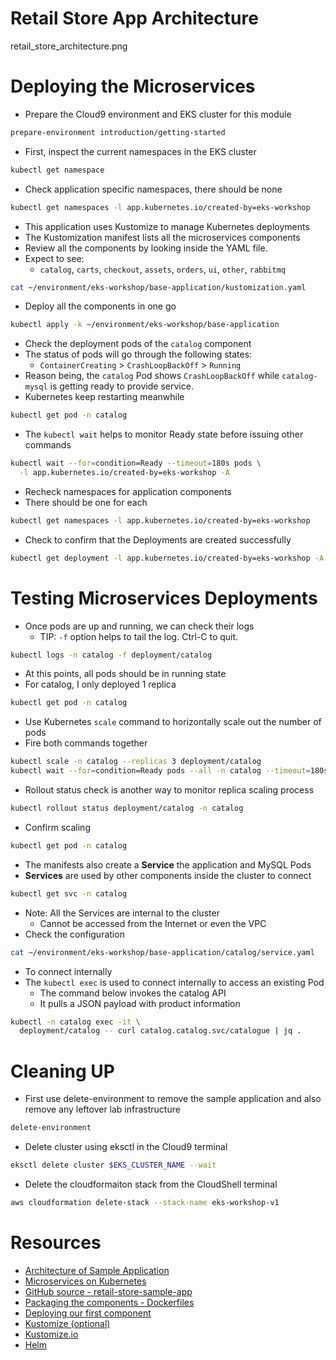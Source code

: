 
# Retail Store App Architecture

retail_store_architecture.png



# Deploying the Microservices

- Prepare the Cloud9 environment and EKS cluster for this module

```bash
prepare-environment introduction/getting-started
```

- First, inspect the current namespaces in the EKS cluster

```bash
kubectl get namespace
```

- Check application specific namespaces, there should be none

```bash
kubectl get namespaces -l app.kubernetes.io/created-by=eks-workshop
```

- This application uses Kustomize to manage Kubernetes deployments
- The Kustomization manifest lists all the microservices components
- Review all the components by looking inside the YAML file. 
- Expect to see:
  - `catalog`, `carts`, `checkout`, `assets`, `orders`, `ui`, `other`, `rabbitmq`

```bash
cat ~/environment/eks-workshop/base-application/kustomization.yaml
```

- Deploy all the components in one go

```bash
kubectl apply -k ~/environment/eks-workshop/base-application
```

- Check the deployment pods of the `catalog` component
- The status of pods will go through the following states:
  - `ContainerCreating` > `CrashLoopBackOff` > `Running`
- Reason being, the `catalog` Pod shows `CrashLoopBackOff` while `catalog-mysql` is getting ready to provide service. 
- Kubernetes keep restarting meanwhile

```bash
kubectl get pod -n catalog
```

- The `kubectl wait` helps to monitor Ready state before issuing other commands

```bash
kubectl wait --for=condition=Ready --timeout=180s pods \
  -l app.kubernetes.io/created-by=eks-workshop -A
```

- Recheck namespaces for application components
- There should be one for each

```bash
kubectl get namespaces -l app.kubernetes.io/created-by=eks-workshop
```

- Check to confirm that the Deployments are created successfully

```bash
kubectl get deployment -l app.kubernetes.io/created-by=eks-workshop -A
```

# Testing Microservices Deployments

- Once pods are up and running, we can check their logs
  - TIP: `-f` option helps to tail the log. Ctrl-C to quit.

```bash
kubectl logs -n catalog -f deployment/catalog
```

- At this points, all pods should be in running state
- For catalog, I only deployed 1 replica

```bash
kubectl get pod -n catalog
```

- Use Kubernetes `scale` command to horizontally scale out the number of pods
- Fire both commands together

```bash
kubectl scale -n catalog --replicas 3 deployment/catalog
kubectl wait --for=condition=Ready pods --all -n catalog --timeout=180s
```

- Rollout status check is another way to monitor replica scaling process

```bash
kubectl rollout status deployment/catalog -n catalog
```

- Confirm scaling

```bash
kubectl get pod -n catalog
```

- The manifests also create a **Service** the application and MySQL Pods 
- **Services** are used by other components inside the cluster to connect

```bash
kubectl get svc -n catalog
```

- Note: All the Services are internal to the cluster
  - Cannot be accessed from the Internet or even the VPC
- Check the configuration

```bash
cat ~/environment/eks-workshop/base-application/catalog/service.yaml
```

- To connect internally
- The `kubectl exec` is used to connect internally to access an existing Pod
  - The command below invokes the catalog API
  - It pulls a JSON payload with product information

```bash
kubectl -n catalog exec -it \
  deployment/catalog -- curl catalog.catalog.svc/catalogue | jq .
```

# Cleaning UP

- First use delete-environment to remove the sample application and also remove any leftover lab infrastructure

```bash
delete-environment
```

- Delete cluster using eksctl in the Cloud9 terminal

```bash
eksctl delete cluster $EKS_CLUSTER_NAME --wait
```

- Delete the cloudformaiton stack from the CloudShell terminal

```bash
aws cloudformation delete-stack --stack-name eks-workshop-v1
```


# Resources

- [Architecture of Sample Application](https://www.eksworkshop.com/docs/introduction/getting-started/about/)
- [Microservices on Kubernetes](https://www.eksworkshop.com/docs/introduction/getting-started/microservices/)
- [GitHub source - retail-store-sample-app](https://github.com/aws-containers/retail-store-sample-app)
- [Packaging the components - Dockerfiles](https://www.eksworkshop.com/docs/introduction/getting-started/packaging-application/)
- [Deploying our first component](https://www.eksworkshop.com/docs/introduction/getting-started/first/)
- [Kustomize (optional)](https://www.eksworkshop.com/docs/introduction/kustomize/)
- [Kustomize.io](https://kustomize.io/)
- [Helm](https://helm.sh/)



